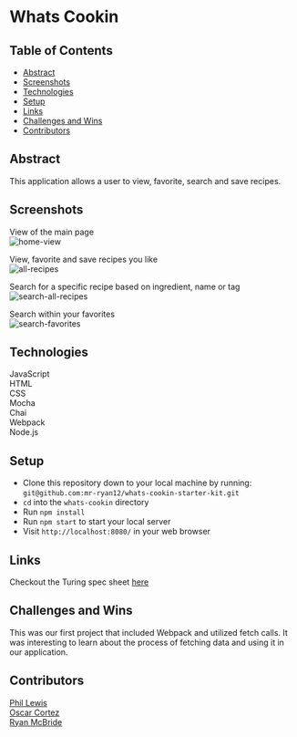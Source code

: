# Whats Cookin  
  
## Table of Contents
- [Abstract](#abstract)
- [Screenshots](#screenshots)
- [Technologies](#technologies)
- [Setup](#setup)
- [Links](#links)
- [Challenges and Wins](#challenges-and-wins)
- [Contributors](#contributors)

## Abstract

This application allows a user to view, favorite, search and save recipes. 

## Screenshots  
View of the main page  
![home-view](https://user-images.githubusercontent.com/62816754/145885870-4205d133-43c9-4487-9ec1-1fe154d9a23d.gif)  
  
View, favorite and save recipes you like  
![all-recipes](https://user-images.githubusercontent.com/62816754/145886367-f77f9d8f-09ea-48e8-a4e5-d759365b0dda.gif)  
  
Search for a specific recipe based on ingredient, name or tag  
![search-all-recipes](https://user-images.githubusercontent.com/62816754/145887558-a4ce989b-aa49-4cc8-bf6a-9bd701917336.gif)
  
Search within your favorites  
![search-favorites](https://user-images.githubusercontent.com/62816754/145887968-e63ee0ce-eca7-4cb2-a45e-47a88bd62f6a.gif)  
   
## Technologies  
JavaScript  
HTML  
CSS  
Mocha  
Chai  
Webpack  
Node.js  

## Setup
  
- Clone this repository down to your local machine by running:  
  `git@github.com:mr-ryan12/whats-cookin-starter-kit.git`  
- `cd` into the `whats-cookin` directory
- Run `npm install`  
- Run `npm start` to start your local server
- Visit `http://localhost:8080/` in your web browser
   
## Links  
Checkout the Turing spec sheet [here](https://frontend.turing.edu/projects/whats-cookin-part-one.html)  

## Challenges and Wins  
This was our first project that included Webpack and utilized fetch calls. It was interesting to learn about the process of fetching data and using it in our application. 

## Contributors    
[Phil Lewis](https://github.com/philalewis)  
[Oscar Cortez](https://github.com/oacortez)  
[Ryan McBride](https://github.com/mr-ryan12)